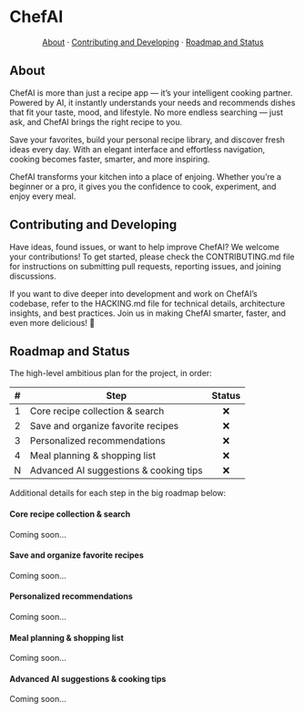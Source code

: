 # ChefAI
 <p align="center">
    <a href="#about">About</a>
    ·
    <a href="#contributing-and-developing">Contributing and Developing</a>
    ·
    <a href="#roadmap-and-status">Roadmap and Status</a>
  </p>

## About

ChefAI is more than just a recipe app — it’s your intelligent cooking partner. Powered by AI, it instantly understands your needs and recommends dishes that fit your taste, mood, and lifestyle. No more endless searching — just ask, and ChefAI brings the right recipe to you.

Save your favorites, build your personal recipe library, and discover fresh ideas every day. With an elegant interface and effortless navigation, cooking becomes faster, smarter, and more inspiring.

ChefAI transforms your kitchen into a place of enjoing. Whether you’re a beginner or a pro, it gives you the confidence to cook, experiment, and enjoy every meal.

## Contributing and Developing

Have ideas, found issues, or want to help improve ChefAI? We welcome your contributions!
To get started, please check the CONTRIBUTING.md file for instructions on submitting pull requests, reporting issues, and joining discussions.

If you want to dive deeper into development and work on ChefAI’s codebase, refer to the HACKING.md file for technical details, architecture insights, and best practices.
Join us in making ChefAI smarter, faster, and even more delicious! 🍳

## Roadmap and Status

The high-level ambitious plan for the project, in order:

|  #  | Step                                                      | Status |
| :-: | --------------------------------------------------------- | :----: |
|  1  | Core recipe collection & search                           |   ❌   |
|  2  | Save and organize favorite recipes                        |   ❌   |
|  3  | Personalized recommendations                              |   ❌   |
|  4  | Meal planning & shopping list                             |   ❌   |
|  N  | Advanced AI suggestions & cooking tips                    |   ❌   |

Additional details for each step in the big roadmap below:

#### Core recipe collection & search
Coming soon…

#### Save and organize favorite recipes
Coming soon…

#### Personalized recommendations
Coming soon…

#### Meal planning & shopping list
Coming soon…

#### Advanced AI suggestions & cooking tips
Coming soon…